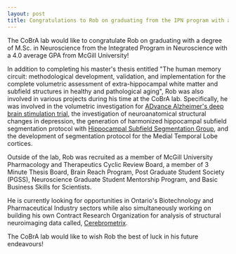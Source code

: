 ```yaml
---
layout: post
title: Congratulations to Rob on graduating from the IPN program with a M.Sc. in Neuroscience!
---
```


The CoBrA lab would like to congratulate Rob on graduating with a degree of M.Sc. in Neuroscience from the Integrated Program in Neuroscience with a 4.0 average GPA from McGill University!

In addition to completing his master's thesis entitled "The human memory circuit: methodological development, validation, and implementation for the complete volumetric assessment of extra-hippocampal white matter and subfield structures in healthy and pathological aging", Rob was also involved in various projects during his time at the CoBrA lab. Specifically, he was involved in the volumetric investigation for [ADvance Alzheimer's deep brain stimulation trial](http://www.fxneuromod.com/advance_study/index.php), the investigation of neuroanatomical structural changes in depression, the generation of harmonized hippocampal subfield segmentation protocol with [Hippocampal Subfield Segmentation Group](http://www.hippocampalsubfields.com/), and the development of segmentation protocol for the Medial Temporal Lobe cortices.

Outside of the lab, Rob was recruited as a member of McGill University Pharmacology and Therapeutics Cyclic Review Board, a member of 3 Minute Thesis Board, Brain Reach Program, Post Graduate Student Society (PGSS), Neuroscience Graduate Student Mentorship Program, and Basic Business Skills for Scientists.

He is currently looking for opportunities in Ontario's Biotechnology and Pharmaceutical Industry sectors while also simultaneously working on building his own Contract Research Organization for analysis of structural neuroimaging data called, [Cerebrometrix](http://www.cerebrometrix.com).

The CoBrA lab would like to wish Rob the best of luck in his future endeavours!
